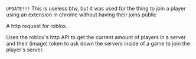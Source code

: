 `UPDATE!!!`
This is useless btw, but it was used for the thing to join a player using an extension in chrome without having their joins public



A http request for roblox.

Uses the roblox's http API to get the current amount of players in a server and their (image) token to ask down the servers inside of a game to join the player's server.
